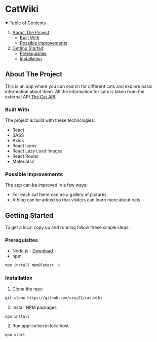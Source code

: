 # CatWiki

<!-- TABLE OF CONTENTS -->
<details open="open">
  <summary>Table of Contents</summary>
  <ol>
    <li>
      <a href="#about-the-project">About The Project</a>
      <ul>
        <li><a href="#built-with">Built With</a></li>
        <li><a href="#possible-improvements">Possible Improvements</a></li>
      </ul>
    </li>
    <li>
      <a href="#getting-started">Getting Started</a>
      <ul>
        <li><a href="#prerequisites">Prerequisites</a></li>
        <li><a href="#installation">Installation</a></li>
      </ul>
    </li>
  </ol>
</details>

<!-- ABOUT THE PROJECT -->

## About The Project

This is an app where you can search for different cats and explore basic information about them. All the information for cats is taken from the external API <a href="https://docs.thecatapi.com/">The Cat API</a>.

### Built With

The project is build with these technologies:

- React
- SASS
- Axios
- React Icons
- React Lazy Load Images
- React Router
- Material UI

### Possible improvements

The app can be improved in a few ways:

- For each cat there can be a gallery of pictures
- A blog can be added so that visitors can learn more about cats

<!-- GETTING STARTED -->

## Getting Started

To get a local copy up and running follow these simple steps.

### Prerequisites

- Node.js - [Download](https://nodejs.org)
- npm

```sh
npm install npm@latest -g
```

### Installation

1. Clone the repo

```sh
git clone https://github.com/eruj22/cat-wiki
```

2. Install NPM packages

```sh
npm install
```

2. Run application in localhost

```sh
npm start
```
